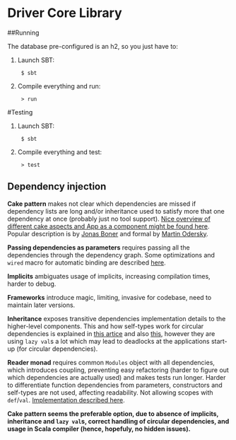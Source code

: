 # Driver Core Library

##Running

The database pre-configured is an h2, so you just have to:

1. Launch SBT:

        $ sbt

2. Compile everything and run:

        > run

#Testing

1. Launch SBT:

        $ sbt

2. Compile everything and test:

        > test

## Dependency injection

**Cake pattern** makes not clear which dependencies are missed if dependency lists are long and/or inheritance used to satisfy more that one dependency at once (probably just no tool support).
[Nice overview of different cake aspects and App as a component might be found here](http://scabl.blogspot.com/2013/02/cbdi.html). Popular description is by [Jonas Boner](http://jonasboner.com/real-world-scala-dependency-injection-di/) and formal by [Martin Odersky](http://lampwww.epfl.ch/~odersky/papers/ScalableComponent.pdf).

**Passing dependencies as parameters** requires passing all the dependencies through the dependency graph. Some optimizations and `wired` macro for automatic binding are described [here](http://di-in-scala.github.io).

**Implicits** ambiguates usage of implicits, increasing compilation times, harder to debug.

**Frameworks** introduce magic, limiting, invasive for codebase, need to maintain later versions.

**Inheritance** exposes transitive dependencies implementation details to the higher-level components. This and how self-types work for circular dependencies is explained in [this artice](http://www.andrewrollins.com/2014/08/07/scala-cake-pattern-self-type-annotations-vs-inheritance/) and also [this](http://www.warski.org/blog/2014/02/using-scala-traits-as-modules-or-the-thin-cake-pattern/), however they are using `lazy val`s a lot which may lead to deadlocks at the applications start-up (for circular dependencies).

**Reader monad** requires common `Modules` object with all dependencies, which introduces coupling, preventing easy refactoring (harder to figure out which dependencies are actually used) and makes tests run longer. Harder to differentiate function dependencies from parameters, constructors and self-types are not used, affecting readability. Not allowing scopes with `def`/`val`. [Implementation described here](http://blog.originate.com/blog/2013/10/21/reader-monad-for-dependency-injection/).

__Cake pattern seems the preferable option, due to absence of implicits, inheritance and `lazy val`s, correct handling of circular dependencies, and usage in Scala compiler (hence, hopefuly, no hidden issues).__
